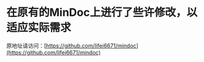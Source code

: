 # 在原有的MinDoc上进行了些许修改，以适应实际需求

原地址请访问：[https://github.com/lifei6671/mindoc](https://github.com/lifei6671/mindoc)
